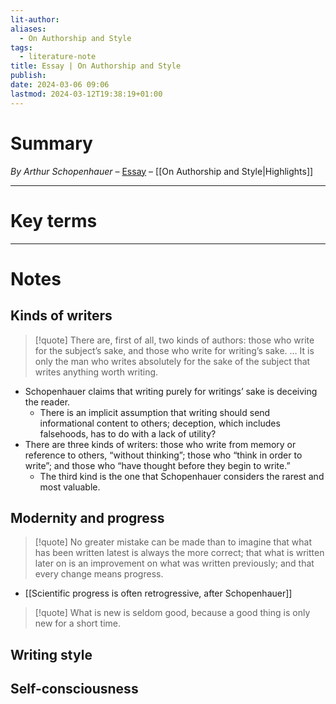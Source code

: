 ```yaml
---
lit-author: 
aliases:
  - On Authorship and Style
tags:
  - literature-note
title: Essay | On Authorship and Style
publish: 
date: 2024-03-06 09:06
lastmod: 2024-03-12T19:38:19+01:00
---
```

# Summary

*By Arthur Schopenhauer* – [Essay](https://onemorelibrary.com/index.php/en/?option=com_djclassifieds&format=raw&view=download&task=download&fid=14391) – [[On Authorship and Style|Highlights]]

---
# Key terms

---
# Notes

## Kinds of writers

>[!quote]
>There are, first of all, two kinds of authors: those who write for the subject’s sake, and those who write for writing’s sake. … It is only the man who writes absolutely for the sake of the subject that writes anything worth writing.

- Schopenhauer claims that writing purely for writings’ sake is deceiving the reader.
	- There is an implicit assumption that writing should send informational content to others; deception, which includes falsehoods, has to do with a lack of utility?
- There are three kinds of writers: those who write from memory or reference to others, “without thinking”; those who “think in order to write”; and those who “have thought before they begin to write.”
	- The third kind is the one that Schopenhauer considers the rarest and most valuable.

## Modernity and progress

>[!quote]
>No greater mistake can be made than to imagine that what has been written latest is always the more correct; that what is written later on is an improvement on what was written previously; and that every change means progress.

- [[Scientific progress is often retrogressive, after Schopenhauer]]

>[!quote]
>What is new is seldom good, because a good thing is only new for a short time.


## Writing style

## Self-consciousness
